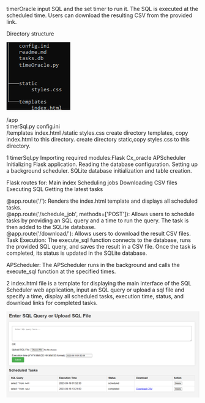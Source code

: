 timerOracle
input SQL and the set timer to run it. The SQL is executed at the scheduled time. Users can download the resulting CSV from the provided link.

Directory structure 

<img title="list"  src="list.png">


/app<br/> 
    timerSql.py 
    config.ini  
    /templates 
        index.html
    /static
        styles.css
create directory templates, copy index.html to this directory. create directory static,copy styles.css to this directory.

1 timerSql.py Importing required modules:Flask Cx_oracle APScheduler Initializing Flask application. Reading the database configuration. 
Setting up a background scheduler. SQLite database initialization and table creation.

Flask routes for: Main index Scheduling jobs Downloading CSV files Executing SQL Getting the latest tasks

@app.route('/'): Renders the index.html template and displays all scheduled tasks.<br/>
@app.route('/schedule_job', methods=['POST']): Allows users to schedule tasks by providing an SQL query and a time to run the query. The task is then added to the SQLite database.<br/>
@app.route('/download/'): Allows users to download the result CSV files. Task Execution: The execute_sql function connects to the database, runs the provided SQL query, and saves the result in a CSV file. Once the task is completed, its status is updated in the SQLite database.

APScheduler: The APScheduler runs in the background and calls the execute_sql function at the specified times.

2 index.html file is a template for displaying the main interface of the SQL Scheduler web application, input an SQL query or upload a sql file and specify a time, display all scheduled tasks, execution time, status, and download links for completed tasks.

<img title="UI"  src="UI.png">
